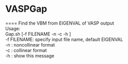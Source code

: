 # VASPGap
====
Find the VBM from EIGENVAL of VASP output  
Usage:  
Gap.sh [-f FILENAME -n -c -h ]  
    -f FILENAME: specify input file name, default EIGENVAL  
    -n : noncollinear format  
    -c : collinear format  
    -h : show this message  
